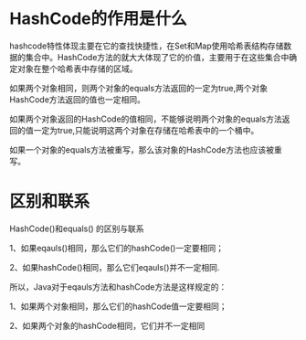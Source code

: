 # HashCode的作用是什么
hashcode特性体现主要在它的查找快捷性，在Set和Map使用哈希表结构存储数据的集合中。HashCode方法的就大大体现了它的价值，主要用于在这些集合中确定对象在整个哈希表中存储的区域。 

如果两个对象相同，则两个对象的equals方法返回的一定为true,两个对象HashCode方法返回的值也一定相同。

如果两个对象返回的HashCode的值相同，不能够说明两个对象的equals方法返回的值一定为true,只能说明这两个对象在存储在哈希表中的一个桶中。

如果一个对象的equals方法被重写，那么该对象的HashCode方法也应该被重写。

# 区别和联系
HashCode()和equals() 的区别与联系

1、如果eqauls()相同，那么它们的hashCode()一定要相同；

2、如果hashCode()相同，那么它们eqauls()并不一定相同.

所以，Java对于eqauls方法和hashCode方法是这样规定的：

1、如果两个对象相同，那么它们的hashCode值一定要相同；

2、如果两个对象的hashCode相同，它们并不一定相同     

